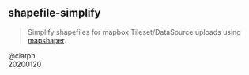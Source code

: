## shapefile-simplify

> Simplify shapefiles for mapbox Tileset/DataSource uploads using [mapshaper](https://github.com/mbloch/mapshaper).

@ciatph  
20200120